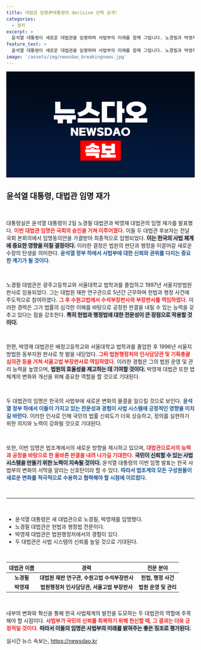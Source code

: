 ```yaml
---
title: 대법관 임명尹대통령의 decisive 선택 공개!
categories:
  - 정치
excerpt: >
  윤석열 대통령이 새로운 대법관을 임명하며 사법부의 미래를 함께 그립니다. 노경필과 박영재, 두 판사의 경력은 법조계에 새로운 바람을 일으킬 것으로 기대됩니다! 클릭하여 자세한 내용을 확인하세요!
feature_text: >
  윤석열 대통령이 새로운 대법관을 임명하며 사법부의 미래를 함께 그립니다. 노경필과 박영재, 두 판사의 경력은 법조계에 새로운 바람을 일으킬 것으로 기대됩니다! 클릭하여 자세한 내용을 확인하세요!
image: '/assets/img/newsdao_breakingnews.jpg'
---
```


<p><img src="/assets/img/newsdao_breakingnews.jpg" alt="koreaapp 속보" /></p>

<h2 data-ke-size="size26">윤석열 대통령, 대법관 임명 재가</h2>

<p data-ke-size="size16">&nbsp;</p>

<p>대통령실은 윤석열 대통령이 2일 노경필 대법관과 박영재 대법관의 임명 재가를 발표했다. <b><span style="color: #ee2323;">이번 대법관 임명은 국회의 승인을 거쳐 이루어졌다.</span></b> 이들 두 대법관 후보자는 전날 국회 본회의에서 임명동의안을 가결받아 최종적으로 임명되었다. <b><span style="background-color: #21538527;">이는 한국의 사법 체계에 중요한 영향을 미칠 결정이다.</span></b> 이러한 결정은 법원의 판단과 행정을 이끌어갈 새로운 수장의 탄생을 의미한다. <b><span style="color: #1a5490;">윤석열 정부 하에서 사법부에 대한 신뢰와 권위를 다지는 중요한 계기가 될 것이다.</span></b></p>

<p data-ke-size="size16">&nbsp;</p>

<p>노경필 대법관은 광주고등학교와 서울대학교 법학과를 졸업하고 1997년 서울지방법원 판사로 임용되었다. 그는 대법원 재판 연구관으로 5년간 근무하며 헌법과 행정 사건에 주도적으로 참여하였다. <b><span style="color: #ee2323;">그 후 수원고법에서 수석부장판사와 부장판사를 역임하였다.</span></b> 이러한 경력은 그가 법률의 심각한 이해를 바탕으로 공정한 판결을 내릴 수 있는 능력을 갖추고 있다는 점을 강조한다. <b><span style="background-color: #21538527;">특히 헌법과 행정법에 대한 전문성이 큰 장점으로 작용할 것이다.</span></b></p>

<p data-ke-size="size16">&nbsp;</p>

<p>한편, 박영재 대법관은 배정고등학교와 서울대학교 법학과를 졸업한 후 1996년 서울지방법원 동부지원 판사로 첫 발을 내딛었다. <b><span style="color: #ee2323;">그뒤 법원행정처의 인사담당관 및 기획총괄심의관 등을 거쳐 서울고법 부장판사로 역임하였다.</span></b> 이러한 경험은 그의 법원 운영 및 관리 능력을 높였으며, <b><span style="background-color: #21538527;">법원의 효율성을 제고하는 데 기여할 것이다.</span></b> 박영재 대법관 또한 법 체계의 변화와 개선을 위해 중요한 역할을 할 것으로 기대된다.</p>

<p data-ke-size="size16">&nbsp;</p>

<p>두 대법관의 임명은 한국의 사법부에 새로운 변화의 물결을 일으킬 것으로 보인다. <b><span style="color: #1a5490;">윤석열 정부 하에서 이들이 가지고 있는 전문성과 경험이 사법 시스템에 긍정적인 영향을 미치길 바란다.</span></b> 이러한 인사로 인해 국민의 법률 신뢰도가 더욱 상승하고, 정의를 실현하기 위한 의지와 노력이 강화될 것으로 기대된다.</p>

<p data-ke-size="size16">&nbsp;</p> 

<p>또한, 이번 임명은 법조계에서의 새로운 방향을 제시하고 있으며, <b><span style="color: #ee2323;">대법관으로서의 능력과 공정을 바탕으로 한 올바른 판결을 내려 나가길 기대한다.</span></b> <b><span style="background-color: #21538527;">국민이 신뢰할 수 있는 사법 시스템을 만들기 위한 노력이 지속될 것이다.</span></b> 윤석열 대통령의 이번 임명 발표는 한국 사법부의 변화의 서막을 알리는 신호탄이라 할 수 있다. <b><span style="color: #1a5490;">따라서 법조계의 모든 구성원들이 새로운 변화를 적극적으로 수용하고 협력해야 할 시점에 이르렀다.</span></b></p>

<p data-ke-size="size16">&nbsp;</p>

<hr style="height: 1px; background-color: #000; border: none;"/>

<p data-ke-size="size16">&nbsp;</p> 

<ul>
    <li>윤석열 대통령은 새 대법관으로 노경필, 박영재를 임명했다.</li>
    <li>노경필 대법관은 헌법과 행정법 전문이다.</li>
    <li>박영재 대법관은 법원행정처에서의 경험이 있다.</li>
    <li>두 대법관은 사법 시스템의 신뢰를 높일 것으로 기대된다.</li>
</ul>

<p data-ke-size="size16">&nbsp;</p>

<table style="width: 100%; border-collapse: collapse;">
    <thead>
        <tr>
            <th style="text-align: center;"><b>대법관 이름</b></th>
            <th style="text-align: center;"><b>경력</b></th>
            <th style="text-align: center;"><b>전문 분야</b></th>
        </tr>
    </thead>
    <tbody>
        <tr>
            <td style="text-align: center; height: 17px;"><b>노경필</b></td>
            <td style="text-align: center; height: 17px;"><b>대법원 재판 연구관, 수원고법 수석부장판사</b></td>
            <td style="text-align: center; height: 17px;"><b>헌법, 행정 사건</b></td>
        </tr>
        <tr>
            <td style="text-align: center; height: 17px;"><b>박영재</b></td>
            <td style="text-align: center; height: 17px;"><b>법원행정처 인사담당관, 서울고법 부장판사</b></td>
            <td style="text-align: center; height: 17px;"><b>법원 운영 및 관리</b></td>
        </tr>
    </tbody>
</table>

<p data-ke-size="size16">&nbsp;</p>

<p>내부의 변화와 혁신을 통해 한국 사법체계의 발전을 도모하는 두 대법관의 역할에 주목해야 할 시점이다. <b><span style="color: #ee2323;">사법부가 국민의 신뢰를 회복하기 위해 헌신할 때, 그 결과는 더욱 긍정적일 것이다.</span></b> <b><span style="background-color: #21538527;">따라서 이들의 임명은 사법부의 미래를 밝혀주는 좋은 징조로 평가된다.</span></b></p>
실시간 뉴스 속보는, <a href="https://newsdao.kr" rel="dofollow">https://newsdao.kr</a>



